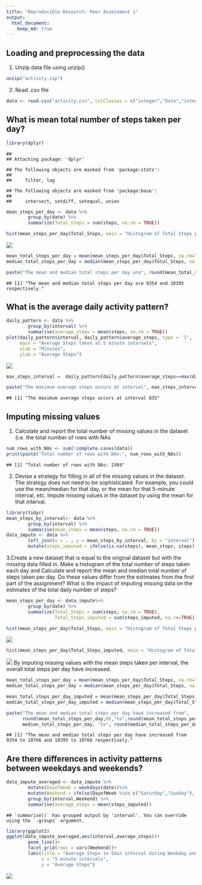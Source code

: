 ```yaml
---
title: "Reproducible Research: Peer Assessment 1"
output: 
  html_document:
    keep_md: true
---
```



## Loading and preprocessing the data
1. Unzip data file using unzip()


```r
unzip("activity.zip")
```

2. Read .csv file

```r
data <- read.csv("activity.csv", colClasses = c("integer","Date","integer"))
```


## What is mean total number of steps taken per day?

```r
library(dplyr)
```

```
## 
## Attaching package: 'dplyr'
```

```
## The following objects are masked from 'package:stats':
## 
##     filter, lag
```

```
## The following objects are masked from 'package:base':
## 
##     intersect, setdiff, setequal, union
```

```r
mean_steps_per_day <- data %>%
        group_by(date) %>%
        summarize(Total_Steps = sum(steps, na.rm = TRUE)) 

hist(mean_steps_per_day$Total_Steps, main = "Histogram of Total Steps per Day", xlab = "Total Steps")
```

![](PA1_template_files/figure-html/unnamed-chunk-3-1.png)<!-- -->

```r
mean_total_steps_per_day = mean(mean_steps_per_day$Total_Steps, na.rm=TRUE)
median_total_steps_per_day = median(mean_steps_per_day$Total_Steps, na.rm=TRUE)

paste("The mean and median total steps per day are", round(mean_total_steps_per_day,0),"and",median_total_steps_per_day, "respectively.")
```

```
## [1] "The mean and median total steps per day are 9354 and 10395 respectively."
```


## What is the average daily activity pattern?

```r
daily_pattern <- data %>%
        group_by(interval) %>%
        summarise(average_steps = mean(steps, na.rm = TRUE))
plot(daily_pattern$interval, daily_pattern$average_steps, type = 'l',
     main = "Average Steps taken at 5 minute intervals",
     xlab = "Minutes",
     ylab = "Average Steps")
```

![](PA1_template_files/figure-html/unnamed-chunk-4-1.png)<!-- -->

```r
max_steps_interval =  daily_pattern[daily_pattern$average_steps==max(daily_pattern$average_steps),]$interval

paste("The maximum average steps occurs at interval", max_steps_interval)
```

```
## [1] "The maximum average steps occurs at interval 835"
```


## Imputing missing values
1. Calculate and report the total number of missing values in the dataset (i.e. the total number of rows with NAs

```r
num_rows_with_NAs <- sum(!complete.cases(data))
print(paste("Total number of rows with NAs:", num_rows_with_NAs))
```

```
## [1] "Total number of rows with NAs: 2304"
```
2. Devise a strategy for filling in all of the missing values in the dataset. The strategy does not need to be sophisticated. For example, you could use the mean/median for that day, or the mean for that 5-minute interval, etc.
Impute missing values in the dataset by using the mean for that interval.


```r
library(tidyr)
mean_steps_by_interval<- data %>%
        group_by(interval) %>%
        summarise(mean_steps = mean(steps, na.rm = TRUE))
data_impute <- data %>%
        left_join(x = . , y = mean_steps_by_interval, by = "interval") %>%
        mutate(steps_imputed = ifelse(is.na(steps), mean_steps, steps))
```
3.Create a new dataset that is equal to the original dataset but with the missing data filled in.
Make a histogram of the total number of steps taken each day and Calculate and report the mean and median total number of steps taken per day. Do these values differ from the estimates from the first part of the assignment? What is the impact of imputing missing data on the estimates of the total daily number of steps?


```r
mean_steps_per_day <- data_impute%>%
        group_by(date) %>%
        summarize(Total_Steps = sum(steps, na.rm = TRUE),
                  Total_Steps_imputed = sum(steps_imputed, na.rm=TRUE)) 

hist(mean_steps_per_day$Total_Steps, main = "Histogram of Total Steps per Day", xlab = "Total Steps")
```

![](PA1_template_files/figure-html/unnamed-chunk-7-1.png)<!-- -->

```r
hist(mean_steps_per_day$Total_Steps_imputed, main = "Histogram of Total Steps per Day after imputing NAs", xlab = "Total Steps")
```

![](PA1_template_files/figure-html/unnamed-chunk-7-2.png)<!-- -->
By imputing missing values with the mean steps taken per interval, the overall total steps per day have increased.


```r
mean_total_steps_per_day = mean(mean_steps_per_day$Total_Steps, na.rm=TRUE)
median_total_steps_per_day = median(mean_steps_per_day$Total_Steps, na.rm=TRUE)

mean_total_steps_per_day_imputed = mean(mean_steps_per_day$Total_Steps_imputed, na.rm=TRUE)
median_total_steps_per_day_imputed = median(mean_steps_per_day$Total_Steps_imputed, na.rm=TRUE)

paste("The mean and median total steps per day have increased from",
      round(mean_total_steps_per_day,0),"to",round(mean_total_steps_per_day_imputed,0), "and",
      median_total_steps_per_day, "to", round(median_total_steps_per_day_imputed,0), "respectively.")
```

```
## [1] "The mean and median total steps per day have increased from 9354 to 10766 and 10395 to 10766 respectively."
```



## Are there differences in activity patterns between weekdays and weekends?

```r
data_impute_averaged <- data_impute %>%
        mutate(DayofWeek = weekdays(date))%>%
        mutate(Weekend = ifelse(DayofWeek %in% c("Saturday","Sunday"), "Weekend", "Weekday")) %>%
        group_by(interval,Weekend) %>%
        summarise(average_steps = mean(steps_imputed))
```

```
## `summarise()` has grouped output by 'interval'. You can override using the `.groups` argument.
```

```r
library(ggplot2)
ggplot(data_impute_averaged,aes(interval,average_steps))+
        geom_line()+
        facet_grid(rows = vars(Weekend))+
        labs(title = "Average Steps in 5min interval during Weekday and Weekend",
             x = "5 minute intervals",
             y = "Average Steps")
```

![](PA1_template_files/figure-html/unnamed-chunk-9-1.png)<!-- -->
